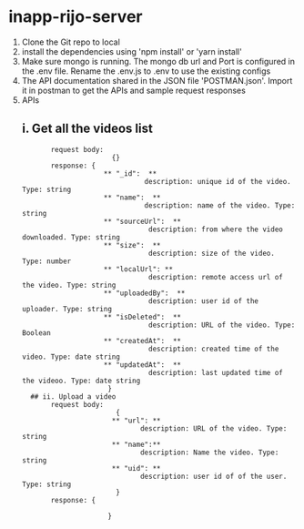 # inapp-rijo-server

1. Clone the Git repo to local
2. install the dependencies using 'npm install' or 'yarn install'
3. Make sure mongo is running. The mongo db url and Port is configured in the .env file. Rename the .env.js to .env to use the existing configs
4. The API documentation shared in the JSON file 'POSTMAN.json'. Import it in postman to get the APIs and sample request responses
5. APIs        
      ## i. Get all the videos list
              request body: 
                             {}
              response: {
                           ** "_id":  **
                                     description: unique id of the video. Type: string
                           ** "name":  **
                                     description: name of the video. Type: string 
                           ** "sourceUrl":  **
                                      description: from where the video downloaded. Type: string
                           ** "size":  **
                                      description: size of the video. Type: number
                           ** "localUrl": ** 
                                      description: remote access url of the video. Type: string
                           ** "uploadedBy":  **
                                      description: user id of the  uploader. Type: string
                           ** "isDeleted":  **
                                      description: URL of the video. Type: Boolean
                           ** "createdAt":  **
                                      description: created time of the video. Type: date string
                           ** "updatedAt":  **
                                      description: last updated time of the videoo. Type: date string
                            }
         ## ii. Upload a video
              request body: 
                              {
                             ** "url": **
                                    description: URL of the video. Type: string
                             ** "name":**
                                    description: Name the video. Type: string
                             ** "uid": **
                                    description: user id of of the user. Type: string
                              }
              response: {
                           
                            }
                             
